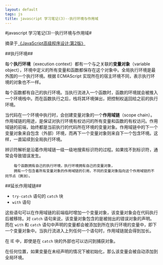 ```yaml
---
layout: default
tags: js
title: javascript 学习笔记(3)--执行环境与作用域
---
```


#javascript 学习笔记(3)--执行环境与作用域#

摘录于[《JavaScript高级程序设计:第2版》](http://book.douban.com/subject/4886879/)

##执行环境##

每个**执行环境**（execution context）都有一个与之关联的**变量对象**（variable object），环境中定义的所有变量和函数都保存在这个对象中。全局执行环境是最外围的一个执行环境。根据 ECMAScript 实现所在的宿主环境不同，表示执行环境的对象也不一样。

每个函数都有自己的执行环境。当执行流进入一个函数时，函数的环境就会被推入一个环境栈中。而在函数执行之后，栈将其环境弹出，把控制权返回给之前的执行环境。

当代码在一个环境中执行时，会创建变量对象的一个**作用域链**（scope chain）。作用域链的用途，是保证对执行环境有权访问的所有变量和函数的有权访问。作用域链的前端，始终都是当前执行的代码所在环境的变量对象。作用域链中的下一个变量对象来自包含（外部）环境，而再下一个变量对象则来自下一个包含环境。这样，一直延续到全局执行环境。

辨识符解析是沿着作用域链一级一级地搜索标识符的过程。如果找不到标识符，通常会导致错误发生。

		每个函数拥有自己的执行环境，执行环境拥有自己的变量对象，
		拥有一个包含着所有变量对象的作用域链的引用，不同的变量对象指向这个作用域链的不同节点（猜测）。

##延长作用域链##

* `try-catch` 语句的 `catch` 块
* `with` 语句

这些语句可以在作用域链的前端临时增加一个变量对象，该变量对象会在代码执行后被移除。对 `catch` 语句来说，该变量对象包含的是被抛出的错误对象的声明。而在 `with` 和 `catch` 语句中声明的变量都会被添加到所在执行环境的变量中，即下一个变量对象中。当执行流进入上列任何一个语句时，作用域链就会得到加长。

在 IE 中，即使是在 `catch` 块的外部也可以访问到捕获对象。

在任何位置，如果变量在未经声明的情况下被初始化，那么该变量会被自动添加到全局环境。





